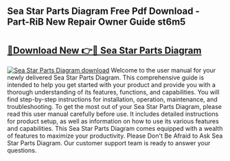 ## Sea Star Parts Diagram Free Pdf Download - Part-RiB New Repair Owner Guide st6m5

# <h2><a href="http://dfo61u.blite.top/?on=Sea+Star+Parts+Diagram">🔗Download New 👉🔴 Sea Star Parts Diagram</a></h2>

[![Sea Star Parts Diagram download](https://i.imgur.com/lujVjoI.png)](http://dfo61u.blite.top/?on=Sea+Star+Parts+Diagram)
Welcome to the user manual for your newly delivered Sea Star Parts Diagram. This comprehensive guide is intended to help you get started with your product and provide you with a thorough understanding of its features, functions, and capabilities. You will find step-by-step instructions for installation, operation, maintenance, and troubleshooting. To get the most out of your Sea Star Parts Diagram, please read this user manual carefully before use. It includes detailed instructions for product setup, as well as information on how to use its various features and capabilities. This Sea Star Parts Diagram comes equipped with a wealth of features to maximize your productivity. Please Don't Be Afraid to Ask Sea Star Parts Diagram. Our customer support team is ready to answer your questions.
